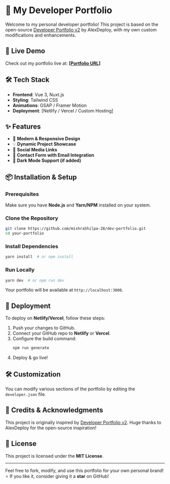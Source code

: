# 🚀 My Developer Portfolio

Welcome to my personal developer portfolio! This project is based on the open-source [Developer Portfolio v2](https://github.com/alexdeploy/developer-portfolio-v2) by AlexDeploy, with my own custom modifications and enhancements.

## 🔗 Live Demo
Check out my portfolio live at: [**[Portfolio URL]**](https://dev-portfolio-teal-xi.vercel.app/)

## 🛠 Tech Stack
- **Frontend**: Vue 3, Nuxt.js
- **Styling**: Tailwind CSS
- **Animations**: GSAP / Framer Motion
- **Deployment**: [Netlify / Vercel / Custom Hosting]

## ✨ Features
- 📌 **Modern & Responsive Design**
- 💡 **Dynamic Project Showcase**
- 🔗 **Social Media Links**
- 📩 **Contact Form with Email Integration**
- 🌙 **Dark Mode Support (if added)**

## 📦 Installation & Setup
### Prerequisites
Make sure you have **Node.js** and **Yarn/NPM** installed on your system.

### Clone the Repository
```bash
git clone https://github.com/mishraShilpa-28/dev-portfolio.git
cd your-portfolio
```

### Install Dependencies
```bash
yarn install  # or npm install
```

### Run Locally
```bash
yarn dev  # or npm run dev
```

Your portfolio will be available at `http://localhost:3000`.

## 🚀 Deployment
To deploy on **Netlify/Vercel**, follow these steps:
1. Push your changes to GitHub.
2. Connect your GitHub repo to **Netlify** or **Vercel**.
3. Configure the build command:
   ```sh
   npm run generate
   ```
4. Deploy & go live!

## 🛠 Customization
You can modify various sections of the portfolio by editing the `developer.json` file.

## 🤝 Credits & Acknowledgments
This project is originally inspired by [Developer Portfolio v2](https://github.com/alexdeploy/developer-portfolio-v2). Huge thanks to AlexDeploy for the open-source inspiration!

## 📜 License
This project is licensed under the **MIT License**.

---
Feel free to fork, modify, and use this portfolio for your own personal brand! ⭐ If you like it, consider giving it a **star** on GitHub!
